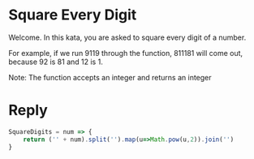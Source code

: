 # Square Every Digit

Welcome. In this kata, you are asked to square every digit of a number.

For example, if we run 9119 through the function, 811181 will come out, because 92 is 81 and 12 is 1.

Note: The function accepts an integer and returns an integer

# Reply
```js
SquareDigits = num => {
    return ('' + num).split('').map(u=>Math.pow(u,2)).join('')
}
```
